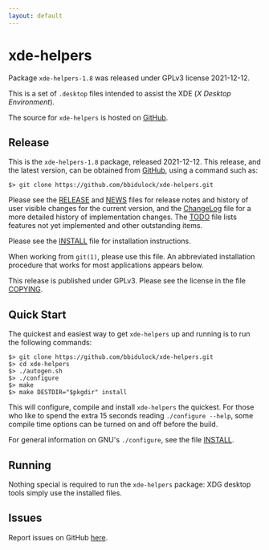 ```yaml
---
layout: default
---
```

[xde-helpers -- read me first file.  2021-12-12]: #

xde-helpers
===============

Package `xde-helpers-1.8` was released under GPLv3 license
2021-12-12.

This is a set of `.desktop` files intended to assist the XDE (_X Desktop
Environment_).

The source for `xde-helpers` is hosted on [GitHub][1].


Release
-------

This is the `xde-helpers-1.8` package, released 2021-12-12.
This release, and the latest version, can be obtained from [GitHub][1],
using a command such as:

    $> git clone https://github.com/bbidulock/xde-helpers.git

Please see the [RELEASE][3] and [NEWS][4] files for release notes and
history of user visible changes for the current version, and the
[ChangeLog][5] file for a more detailed history of implementation
changes.  The [TODO][6] file lists features not yet implemented and
other outstanding items.

Please see the [INSTALL][8] file for installation instructions.

When working from `git(1)`, please use this file.  An abbreviated
installation procedure that works for most applications appears below.

This release is published under GPLv3.  Please see the license in the
file [COPYING][10].


Quick Start
-----------

The quickest and easiest way to get `xde-helpers` up and
running is to run the following commands:

    $> git clone https://github.com/bbidulock/xde-helpers.git
    $> cd xde-helpers
    $> ./autogen.sh
    $> ./configure
    $> make
    $> make DESTDIR="$pkgdir" install

This will configure, compile and install `xde-helpers` the
quickest.  For those who like to spend the extra 15 seconds reading
`./configure --help`, some compile time options can be turned on and off
before the build.

For general information on GNU's `./configure`, see the file
[INSTALL][8].


Running
-------

Nothing special is required to run the `xde-helpers` package:
XDG desktop tools simply use the installed files.


Issues
------

Report issues on GitHub [here][2].



[1]: https://github.com/bbidulock/xde-helpers
[2]: https://github.com/bbidulock/xde-helpers/issues
[3]: https://github.com/bbidulock/xde-helpers/blob/1.8/RELEASE
[4]: https://github.com/bbidulock/xde-helpers/blob/1.8/NEWS
[5]: https://github.com/bbidulock/xde-helpers/blob/1.8/ChangeLog
[6]: https://github.com/bbidulock/xde-helpers/blob/1.8/TODO
[7]: https://github.com/bbidulock/xde-helpers/blob/1.8/COMPLIANCE
[8]: https://github.com/bbidulock/xde-helpers/blob/1.8/INSTALL
[9]: https://github.com/bbidulock/xde-helpers/blob/1.8/LICENSE
[10]: https://github.com/bbidulock/xde-helpers/blob/1.8/COPYING

[ vim: set ft=markdown sw=4 tw=72 nocin nosi fo+=tcqlorn spell: ]: #
